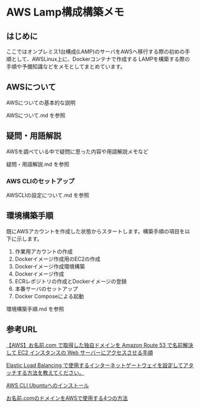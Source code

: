 # AWS Lamp構成構築メモ

## はじめに
ここではオンプレミス1台構成(LAMP)のサーバをAWSへ移行する際の初めの手順として、AWSLinux上に、Dockerコンテナで作成する LAMPを構築する際の手順や予備知識などをメモとしてまとめています。

## AWSについて
AWSについての基本的な説明

AWSについて.md を参照

## 疑問・用語解説
AWSを調べている中で疑問に思った内容や用語解説メモなど

疑問・用語解説.md を参照

### AWS CLIのセットアップ
AWSCLIの設定について.md を参照

## 環境構築手順
既にAWSアカウントを作成した状態からスタートします。構築手順の項目を以下に示します。

1. 作業用アカウントの作成
1. Dockerイメージ作成用のEC2の作成
1. Dockerイメージ作成環境構築
1. Dockerイメージ作成
1. ECRレポジトリの作成とDockerイメージの登録
1. 本番サーバのセットアップ
1. Docker Composeによる起動

環境構築手順.md を参照

## 参考URL
[【AWS】お名前.com で取得した独自ドメインを Amazon Route 53 で名前解決して EC2 インスタンスの Web サーバーにアクセスさせる手順](https://go-journey.club/archives/8340)

[Elastic Load Balancing で使用するインターネットゲートウェイを設定してアタッチする方法を教えてください。](https://aws.amazon.com/jp/premiumsupport/knowledge-center/attach-igw-elb/)

[AWS CLI Ubuntuへのインストール](https://qiita.com/yuyj109/items/3163a84480da4c8f402c)

[お名前.comのドメインをAWSで使用する4つの方法](https://qiita.com/sadayuki-matsuno/items/4c371ba984d9b22b3737)